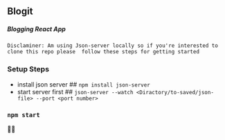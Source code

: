 ## Blogit

##### Blogging React App

`Disclaminer: Am using Json-server locally so if you're interested to clone this repo please 
follow these steps for getting started`
  
### Setup Steps
 - install json server  ## `npm install json-server`
 - start server first ## `json-server --watch <Diractory/to-saved/json-file> --port <port number>`

### `npm start`

👏👏


